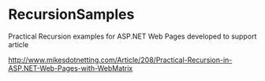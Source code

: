 RecursionSamples
================

Practical Recursion examples for ASP.NET Web Pages developed to support article

http://www.mikesdotnetting.com/Article/208/Practical-Recursion-in-ASP.NET-Web-Pages-with-WebMatrix